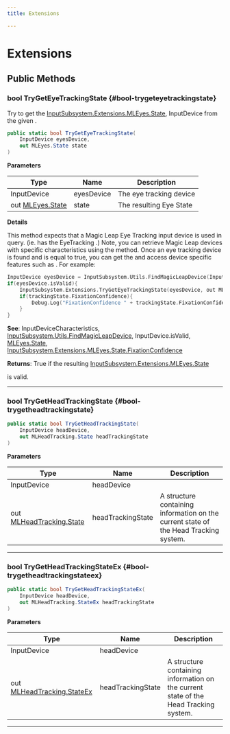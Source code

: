 ```yaml
---
title: Extensions

---
```


# Extensions










## Public Methods

### bool TryGetEyeTrackingState {#bool-trygeteyetrackingstate}

Try to get the [InputSubsystem.Extensions.MLEyes.State](/unity-api/api/UnityEngine.XR.MagicLeap/InputSubsystem/Extensions/MLEyes/UnityEngine.XR.MagicLeap.InputSubsystem.Extensions.MLEyes.State.md), InputDevice   from the given . 

```csharp
public static bool TryGetEyeTrackingState(
    InputDevice eyesDevice,
    out MLEyes.State state
)
```


**Parameters**

| Type | Name  | Description  | 
|--|--|--|
| InputDevice |eyesDevice|The eye tracking device|
| out [MLEyes.State](/unity-api/api/UnityEngine.XR.MagicLeap/InputSubsystem/Extensions/MLEyes/UnityEngine.XR.MagicLeap.InputSubsystem.Extensions.MLEyes.State.md) |state|The resulting Eye State|


**Details**



This method expects that a Magic Leap Eye Tracking input device is used in query. (ie. has the EyeTracking 
.) Note, you can retrieve Magic Leap devices with specific characteristics using the  method. Once an eye tracking device is found and  is equal to true, you can get the  and access device specific features such as . For example: 

```cpp
InputDevice eyesDevice = InputSubsystem.Utils.FindMagicLeapDevice(InputDeviceCharacteristics.EyeTracking | InputDeviceCharacteristics.TrackedDevice);
if(eyesDevice.isValid){
    InputSubsystem.Extensions.TryGetEyeTrackingState(eyesDevice, out MLEyes.State trackingState);
    if(trackingState.FixationConfidence){
        Debug.Log("FixationConfidence " + trackingState.FixationConfidence);
    }
}
```



**See**: InputDeviceCharacteristics, [InputSubsystem.Utils.FindMagicLeapDevice](/unity-api/api/UnityEngine.XR.MagicLeap/InputSubsystem/UnityEngine.XR.MagicLeap.InputSubsystem.Utils.md#inputdevice-findmagicleapdevice), InputDevice.isValid, [MLEyes.State](/unity-api/api/UnityEngine.XR.MagicLeap/InputSubsystem/Extensions/MLEyes/UnityEngine.XR.MagicLeap.InputSubsystem.Extensions.MLEyes.State.md), [InputSubsystem.Extensions.MLEyes.State.FixationConfidence](/unity-api/api/UnityEngine.XR.MagicLeap/InputSubsystem/Extensions/MLEyes/UnityEngine.XR.MagicLeap.InputSubsystem.Extensions.MLEyes.State.md#readonly-float-fixationconfidence)



**Returns**: True if the resulting [InputSubsystem.Extensions.MLEyes.State](/unity-api/api/UnityEngine.XR.MagicLeap/InputSubsystem/Extensions/MLEyes/UnityEngine.XR.MagicLeap.InputSubsystem.Extensions.MLEyes.State.md)


is valid. 



-----------

### bool TryGetHeadTrackingState {#bool-trygetheadtrackingstate}

```csharp
public static bool TryGetHeadTrackingState(
    InputDevice headDevice,
    out MLHeadTracking.State headTrackingState
)
```


**Parameters**

| Type | Name  | Description  | 
|--|--|--|
| InputDevice |headDevice||
| out [MLHeadTracking.State](/unity-api/api/UnityEngine.XR.MagicLeap/InputSubsystem/Extensions/MLHeadTracking/UnityEngine.XR.MagicLeap.InputSubsystem.Extensions.MLHeadTracking.State.md) |headTrackingState|A structure containing information on the current state of the Head Tracking system. |






-----------

### bool TryGetHeadTrackingStateEx {#bool-trygetheadtrackingstateex}

```csharp
public static bool TryGetHeadTrackingStateEx(
    InputDevice headDevice,
    out MLHeadTracking.StateEx headTrackingState
)
```


**Parameters**

| Type | Name  | Description  | 
|--|--|--|
| InputDevice |headDevice||
| out [MLHeadTracking.StateEx](/unity-api/api/UnityEngine.XR.MagicLeap/InputSubsystem/Extensions/MLHeadTracking/UnityEngine.XR.MagicLeap.InputSubsystem.Extensions.MLHeadTracking.StateEx.md) |headTrackingState|A structure containing information on the current state of the Head Tracking system. |






-----------

